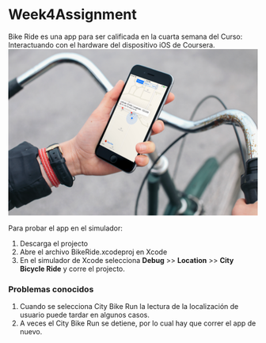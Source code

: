 # Week4Assignment
Bike Ride es una app para ser calificada en la cuarta semana del Curso: Interactuando con el hardware del dispositivo iOS de Coursera.
![alt text](https://github.com/cesarpalma80/Week4Assigment/blob/master/icons/mockup.jpg "Mockup")

Para probar el app en el simulador:
1. Descarga el projecto 
2. Abre el archivo BikeRide.xcodeproj en Xcode
3. En el simulador de Xcode selecciona __Debug__ >> __Location__ >> __City Bicycle Ride__ y corre el projecto.

### Problemas conocidos
1. Cuando se selecciona City Bike Run la lectura de la localización de usuario puede tardar en algunos casos.
2. A veces el City Bike Run se detiene, por lo cual hay que correr el app de nuevo.
